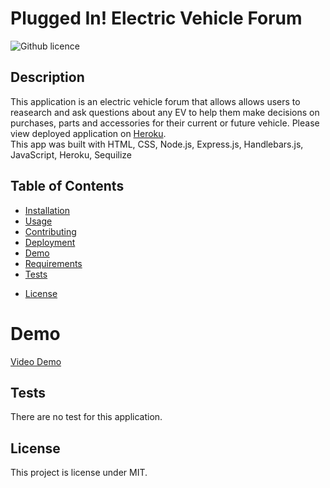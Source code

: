 # Plugged In! Electric Vehicle Forum
![Github licence](http://img.shields.io/badge/license-MIT-blue.svg)

## Description
This application is an electric vehicle forum that allows allows users to reasearch and ask questions about any EV to help them make decisions on purchases, parts and accessories for their current or future vehicle. 
Please view deployed application on [Heroku](https://foobarnauts-project-2.herokuapp.com/).<br>
This app was built with HTML, CSS, Node.js, Express.js, Handlebars.js, JavaScript, Heroku, Sequilize

## Table of Contents
  * [Installation](#installation)
  * [Usage](#usage)
  * [Contributing](#contributing)
  * [Deployment](#deployment)
  * [Demo](#demo)
  * [Requirements](#requirements)
  * [Tests](#tests) 
  <!-- * [Questions](#questions) -->
  * [License](#license)

# Demo
  [Video Demo](./client/assets/images/walkthrough.mov)
## Tests
There are no test for this application.
## License
This project is license under MIT.